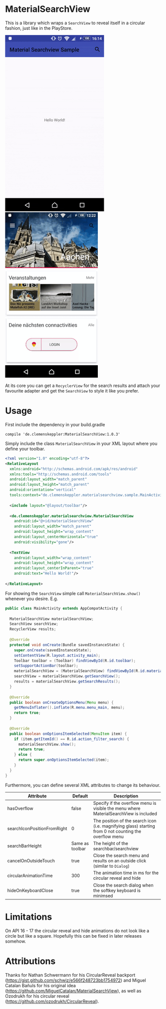 # MaterialSearchView
This is a library which wraps a `SearchView` to reveal itself in a circular fashion, just like in the PlayStore.

![](/art/example_1.gif)
![](/art/example_2.gif)

At its core you can get a `RecyclerView` for the search results and attach your favourite adapter and get the 
`SearchView` to style it like you prefer.

# Usage
First include the dependency in your build.gradle
```
compile 'de.clemenskeppler:MaterialSearchView:1.0.3'
```

Simply include the class `MaterialSearchView` in your XML layout where you define your toolbar.

```xml
<?xml version="1.0" encoding="utf-8"?>
<RelativeLayout
  xmlns:android="http://schemas.android.com/apk/res/android"
  xmlns:tools="http://schemas.android.com/tools"
  android:layout_width="match_parent"
  android:layout_height="match_parent"
  android:orientation="vertical"
  tools:context="de.clemenskeppler.materialsearchview.sample.MainActivity">

  <include layout="@layout/toolbar"/>

  <de.clemenskeppler.materialsearchview.MaterialSearchView
    android:id="@+id/materialSearchView"
    android:layout_width="match_parent"
    android:layout_height="wrap_content"
    android:layout_centerHorizontal="true"
    android:visibility="gone"/>

  <TextView
    android:layout_width="wrap_content"
    android:layout_height="wrap_content"
    android:layout_centerInParent="true"
    android:text="Hello World!"/>

</RelativeLayout>
```

For showing the `SearchView` simple call `MaterialSearchView.show()` whenever you desire. E.g.

```Java
public class MainActivity extends AppCompatActivity {

  MaterialSearchView materialSearchView;
  SearchView searchView;
  RecyclerView results;

  @Override
  protected void onCreate(Bundle savedInstanceState) {
    super.onCreate(savedInstanceState);
    setContentView(R.layout.activity_main);
    Toolbar toolbar = (Toolbar) findViewById(R.id.toolbar);
    setSupportActionBar(toolbar);
    materialSearchView = (MaterialSearchView) findViewById(R.id.materialSearchView);
    searchView = materialSearchView.getSearchView();
    results = materialSearchView.getSearchResults();
  }

  @Override
  public boolean onCreateOptionsMenu(Menu menu) {
    getMenuInflater().inflate(R.menu.menu_main, menu);
    return true;
  }

  @Override
  public boolean onOptionsItemSelected(MenuItem item) {
    if (item.getItemId() == R.id.action_filter_search) {
      materialSearchView.show();
      return true;
    } else {
      return super.onOptionsItemSelected(item);
    }
  }
}
```

Furthermore, you can define
 several XML attributes to change its behaviour.
 
 | Attribute                   | Default         | Description                                                                                            |
 |-----------------------------|-----------------|--------------------------------------------------------------------------------------------------------|
 | hasOverflow                 | false           | Specify if the overflow menu is visible the menu where MaterialSearchView is included                  |
 | searchIconPositionFromRight | 0               | The position of the search icon (i.e. magnifying glass) starting from 0 not counting the overflow menu |
 | searchBarHeight             | Same as toolbar | The height of the searchbar/searchview                                                                 |
 | cancelOnOutsideTouch        | true            | Close the search menu and results on an outside click (similar to `Dialog`)                            |
 | circularAnimationTime       | 300             | The animation time in ms for the circular reveal and hide                                              |
 | hideOnKeyboardClose         | true            | Close the search dialog when the softkey keyboard is minimsed                                          |
 
 
 # Limitations
 On API 16 - 17 the circular reveal and hide animations do not look like a circle but like a square. Hopefully this 
 can be fixed in later releases somehow.
 
 # Attributions
 Thanks for Nathan Schwermann for his CircularReveal backport (https://gist.github.com/schwiz/e566f248723bb1754972) and Miguel Catalan Bañuls
 for his original idea (https://github.com/MiguelCatalan/MaterialSearchView), as well as Ozodrukh for his circular 
 reveal (https://github.com/ozodrukh/CircularReveal).
